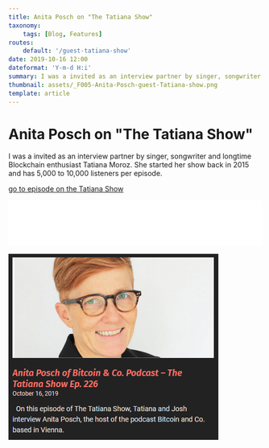 ```yaml
---
title: Anita Posch on "The Tatiana Show"
taxonomy:
    tags: [Blog, Features]
routes:
    default: '/guest-tatiana-show'
date: 2019-10-16 12:00
dateformat: 'Y-m-d H:i'
summary: I was a invited as an interview partner by singer, songwriter and longtime Blockchain enthusiast Tatiana Moroz. She started her show back in 2015 and has 5,000 to 10,000 listeners per episode.
thumbnail: assets/_F005-Anita-Posch-guest-Tatiana-show.png
template: article
---
```



# Anita Posch on "The Tatiana Show"

I was a invited as an interview partner by singer, songwriter and longtime Blockchain enthusiast Tatiana Moroz. She started her show back in 2015 and has 5,000 to 10,000 listeners per episode.

<a href="https://thetatianashow.com/tts226-anita-posch-of-bitcoin-co-podcast/" target="_blank" rel="noopener noreferrer">go to episode on the Tatiana Show</a>

<iframe style="border: none;" src="//html5-player.libsyn.com/embed/episode/id/11652443/height/90/theme/custom/thumbnail/yes/direction/backward/render-playlist/no/custom-color/d2b980/" width="100%" height="90" scrolling="no" allowfullscreen="allowfullscreen"></iframe>

![Anita Posch on the Tatiana show](assets/_F005-Anita-Posch-guest-Tatiana-show.png)

